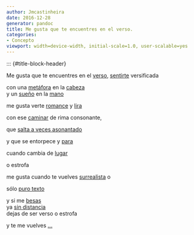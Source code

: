 ```yaml
---
author: Jmcastinheira
date: 2016-12-28
generator: pandoc
title: Me gusta que te encuentres en el verso.
categories:
- Concepto
viewport: width=device-width, initial-scale=1.0, user-scalable=yes
---
```


::: {#title-block-header}

<div>

Me gusta que te encuentres en el
[verso](http://www.flickr.com/photos/darkframe/442017058/),
[sentirte](http://www.flickr.com/photos/dediosromero/528103821/)
versificada



con una
[metáfora](http://www.flickr.com/photos/enricofede07x/1175265000/) en la
[cabeza](http://www.flickr.com/photos/trebolazul/336525050/)\
y un [sueño](http://www.flickr.com/photos/miquelcer/458572035/) en la
[mano](http://www.flickr.com/photos/skymix/466316629/)

<div>

me gusta verte
[romance](http://es.wikisource.org/wiki/Romance_de_la_Luna%2C_Luna) y
[lira](http://zapaterias.blogspot.com/2005/11/si-de-mi-baja-lira.html)



<div>

con ese [caminar](http://www.flickr.com/photos/anacoreta/112986858/) de
rima consonante,



<div>

que [salta a veces
asonantado](http://www.flickr.com/photos/quiquek/1201619655/)



<div>

y que se entorpece y
[para](http://www.flickr.com/photos/michail/1812599661/)



<div>

cuando cambia de [lugar](http://www.flickr.com/photos/beco/3964311/)



<div>

o estrofa



me gusta cuando te vuelves
[surrealista](http://es.wikipedia.org/wiki/Imagen:Calligramme.jpg) o

<div>

sólo [puro texto](http://www.lorem-ipsum.info/generator3)



y si me [besas](http://www.flickr.com/photos/dusen/1306203891/)\
ya [sin distancia](http://www.flickr.com/photos/vzozaya/2003661573/)\
dejas de ser verso o estrofa

<div>

y te me vuelves
[...](http://www.flickr.com/photos/milesdeestrellas/167910372/)


